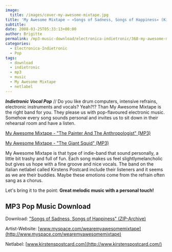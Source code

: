 ```yaml
---
image:
  title: /images/cover-my-awesome-mixtape.jpg
title: 'My Awesome Mixtape – »Songs of Sadness, Songs of Happiness« (Kirstens Postcard)'
subtitle: 
date: 2008-03-25T05:33:13+00:00
author: Brigitte
permalink: /mp3-music-download/electronica-indietronic/368-my-awesome-mixtape-songs-of-sadness-songs-of-happiness-kirstens-postcard
categories:
  - Electronica-Indietronic
  - Pop
tags:
  - download
  - indietronic
  - mp3
  - music
  - My Awesome Mixtape
  - netlabel
---
```

***Indietronic Vocal Pop*** // Do you like drum computers, intensive refrains, electronic instruments and vocals? Yeah?!? Than My Awesome Mixtape is the right band for you. They please us with pop-flavoured electronic music. Somehow every song sounds personal and invites us to sit down in their rehearsal room and have a listen.

[My Awesome Mixtape - "The Painter And The Anthropologist" (MP3)](http://mp3.phlow.de/phlow_2008/04._my_awesome_mixtape_-_the_painter_and_the_anthropologist.mp3)
  
[My Awesome Mixtape - "The Giant Squid" (MP3)](http://mp3.phlow.de/phlow_2008/03._my_awesome_mixtape_-_the_giant_squid.mp3)
  
<!--more-->

My Awesome Mixtape is that type of indie-band that sound personally, a little bit trashy and full of fun. Each song makes us feel slightlymelancholic but gives us hope with a fine groove and nice vocals. The band on the italian netlabel called Kirstens Postcard include their listeners and it seems as we are their buddies. Maybe these emotions come from the refrain often sang as a chorus.

Let's bring it to the point: **Great melodic music with a personal touch!**

## MP3 Pop Music Download

Download: ["Songs of Sadness, Songs of Happiness" (ZIP-Archive)](http://www.kirstenspostcard.com/My_Awesome_Mixtape-Songs_of_Sadness,Songs_of_happiness-KPrcds007.zip)
  
Artist-Website: [www.myspace.com/wearemyawesomemixtape](http://www.myspace.com/wearemyawesomemixtape)
  
Netlabel: [www.kirstenspostcard.com](http://www.kirstenspostcard.com/)